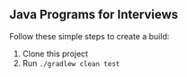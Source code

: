 ## Java Programs for Interviews

Follow these simple steps to create a build:

1. Clone this project
2. Run `./gradlew clean test`
